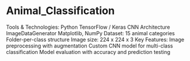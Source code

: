 # Animal_Classification
Tools & Technologies:
    Python
    TensorFlow / Keras
    CNN Architecture
    ImageDataGenerator
    Matplotlib, NumPy
Dataset:
    15 animal categories
    Folder-per-class structure
    Image size: 224 x 224 x 3
Key Features:
    Image preprocessing with augmentation
    Custom CNN model for multi-class classification
    Model evaluation with accuracy and prediction testing
